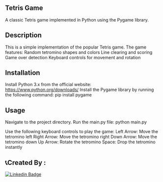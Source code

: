 ## Tetris Game
A classic Tetris game implemented in Python using the Pygame library.

## Description
This is a simple implementation of the popular Tetris game. The game features:
Random tetromino shapes and colors
Line clearing and scoring
Game over detection
Keyboard controls for movement and rotation


## Installation
Install Python 3.x from the official website: https://www.python.org/downloads/
Install the Pygame library by running the following command:
pip install pygame

## Usage
Navigate to the project directory.
Run the main.py file:
python main.py

Use the following keyboard controls to play the game:
Left Arrow: Move the tetromino left
Right Arrow: Move the tetromino right
Down Arrow: Move the tetromino down
Up Arrow: Rotate the tetromino
Space: Drop the tetromino instantly

## 📞Created By :
 [![Linkedin Badge](https://img.shields.io/badge/-ArmanShahhoseini-blue?style=flat-square&logo=Linkedin&logoColor=white&link=https://www.linkedin.com/in/arman-shahhoseini-4447152a0/)](https://www.linkedin.com/in/arman-shahhoseini-4447152a0)